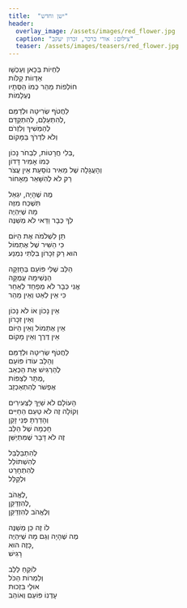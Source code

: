 ```yaml
---
title:  "ישן וחדש"
header:
  overlay_image: /assets/images/red_flower.jpg
  caption: "צילום: אורי ברכר, זכרון יעקב"
  teaser: /assets/images/teasers/red_flower.jpg
---
```


לִחְיוֹת בְּכָאן וְעַכְשָׁו  
אַדְווֹת קַלּוֹת  
חוֹלְפוֹת מַהֵר כְּמוֹ הַסְּתָיו  
נֶעְלָמוֹת
<!--more-->
לַחֲטֹף שְׂרִיטָה וּלְדַמֵּם  
לְהִתְעַלֵּם, לְהִתְקַדֵּם,  
לְהַמְשִׁיךְ וְלִזְרֹם  
וְלֹא לִדְרֹךְ בַּמָּקוֹם

בְּלִי חֲרָטוֹת, לִבְחֹר נָכוֹן,  
כְּמוֹ אָמִיר דָּדוֹן  
וְהָעֲגָלָה שֶׁל מֵאִיר נוֹסַעַת אֵין עֲצֹר  
רַק לֹא לְהִשָּׁאֵר מֵאָחוֹר

מֶה שֶׁהָיָה, יִגְאַל  
תִּשְׁכַּח מִזֶּה  
מָה שֶׁיִּהְיֶה  
לְךָ כְּבָר וַדַּאי לֹא מְשַׁנֶּה

תֵּן לִשְׁלֹמֹה אֶת הַיּוֹם  
כִּי הַשִּׁיר שֶׁל אֶתְמוֹל   
הוּא רַק זִכָּרוֹן
בִּלְתִּי נִמְנַע

הַלֵּב שֶׁלִּי פּוֹעֵם בְּחָזְקָה  
הַנְּשִׁימָה עֲמֻקָּה  
אֱנִי כְּבָר לֹא מְפַחֵד לְאַחֵר  
כִּי אֵין לְאַט וְאֵין מַהֵר

אֵין נָכוֹן אוֹ לֹא נָכוֹן  
וְאֵין זִכָּרוֹן  
אֵין אֶתְמוֹל וְאֵין הַיּוֹם  
אֵין דֶּרֶך וְאֵין מָקוֹם

לַחֲטֹף שְׂרִיטָה וּלְדַמֵּם  
וְהַלֵּב עוֹדוֹ פּוֹעֵם  
לְהַרְגִּישׁ אֶת הַכְּאֵב  
מֻתָּר לְצַפּוֹת,  
אֶפְשֹׁר לְהִתְאַכְזֵב

הָעוֹלָם לֹא שַׁיָּךְ לַצְּעִירִים  
וְקוֹלָה זֶה לֹא טַעַם הַחַיִּים  
וְהָדַרְתָּ פְּנֵי זָקֵן  
חָכְמָה שֶׁל הַלֵּב  
זֶה לֹא דָּבָר שֶׁמִּתְיַשֵּׁן

לְהִתְבַּלְבֵּל  
לְהִשְׁתּוֹלֵל  
לְהִתְחָרֵט  
וּלְקַלֵּל

לֶאֱהֹב,  
לְהִזְדַּקֵּן,  
וְלֶאֱהֹב לְהִזְדַּקֵּן

לוֹ זֶה כֵּן מְשַׁנֶּה  
מֶה שֶׁהָיָה וְגַם מָה שֶׁיִּהְיֶה  
כָּזֶה הוּא,  
רָגִישׁ

לוֹקֵחַ לַלֵּב  
וְלִמְרוֹת הַכֹּל  
אוּלַי בִּזְכוּת  
עָדְנוֹ פּוֹעֵם וְאוֹהֵב
